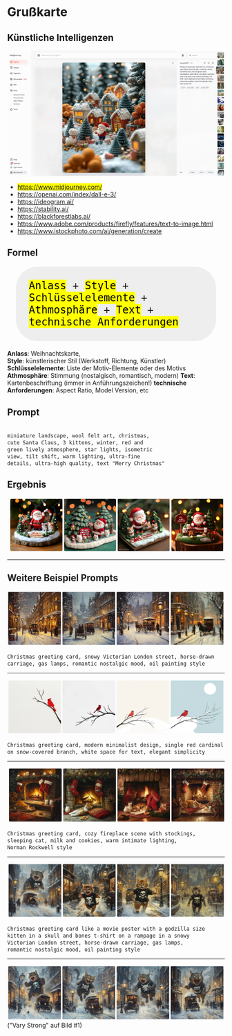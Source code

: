 # Grußkarte


## Künstliche Intelligenzen

![Midjourney Beispiel](../grusskarte_intro.png)

- <mark>https://www.midjourney.com/</mark>
- https://openai.com/index/dall-e-3/
- https://ideogram.ai/
- https://stability.ai/
- https://blackforestlabs.ai/
- https://www.adobe.com/products/firefly/features/text-to-image.html
- https://www.istockphoto.com/ai/generation/create


## Formel

<div style="background-color:#eee; border-radius:50px; font-family:monospace; font-size: 24px; padding:30px; margin: 20px">
<mark>Anlass</mark> + <mark>Style</mark> + <mark>Schlüsselelemente</mark> + <br>
<mark>Athmosphäre</mark> + <mark>Text</mark> +  <mark>technische Anforderungen</mark>  
</div>

<div>
<b>Anlass</b>: Weihnachtskarte,<br>
<b>Style</b>: künstlerischer Stil (Werkstoff, Richtung, Künstler)<br>
<b>Schlüsselelemente</b>: Liste der Motiv-Elemente oder des Motivs<br>
<b>Athmosphäre</b>: Stimmung (nostalgisch, romantisch, modern)
<b>Text</b>: Kartenbeschriftung (immer in Anführungszeichen!)
<b>technische Anforderungen</b>: Aspect Ratio, Model Version, etc
</div>


## Prompt

```

miniature landscape, wool felt art, christmas, 
cute Santa Claus, 3 kittens, winter, red and 
green lively atmosphere, star lights, isometric 
view, tilt shift, warm lighting, ultra-fine 
details, ultra-high quality, text "Merry Christmas"

```

## Ergebnis
![Ergebnis](../grusskarte_ergebnis.png)


-----


## Weitere Beispiel Prompts


![Christmas greeting card, snowy Victorian London street, horse-drawn carriage, gas lamps, romantic nostalgic mood, oil painting style](../grusskarte_oel.png)
```
Christmas greeting card, snowy Victorian London street, horse-drawn 
carriage, gas lamps, romantic nostalgic mood, oil painting style
```

---


![Christmas greeting card, modern minimalist design, single red cardinal on snow-covered branch, white space for text, elegant simplicity](../grusskarte_minimal.png)
```
Christmas greeting card, modern minimalist design, single red cardinal 
on snow-covered branch, white space for text, elegant simplicity
```

---

![Christmas greeting card, cozy fireplace scene with stockings, sleeping cat, milk and cookies, warm intimate lighting, Norman Rockwell style](../grusskarte_rockwell.png)
```
Christmas greeting card, cozy fireplace scene with stockings, 
sleeping cat, milk and cookies, warm intimate lighting, 
Norman Rockwell style
```

---

![Christmas greeting card like a movie poster with a godzilla size kitten in a skull and bones t-shirt on a rampage in a snowy Victorian London street, horse-drawn carriage, gas lamps, romantic nostalgic mood, oil painting style](../grusskarte_fcsp.png)
```
Christmas greeting card like a movie poster with a godzilla size 
kitten in a skull and bones t-shirt on a rampage in a snowy 
Victorian London street, horse-drawn carriage, gas lamps, 
romantic nostalgic mood, oil painting style
```

---

!["Vary Strong" auf Bild #1](../grusskarte_fcsp_2.png)
("Vary Strong" auf Bild #1)
